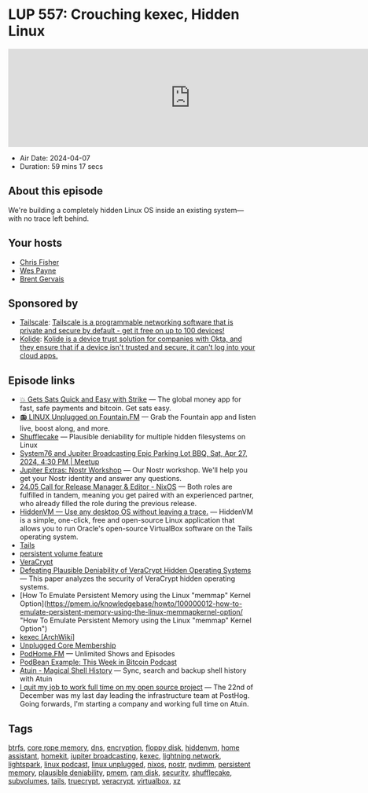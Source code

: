 # LUP 557: Crouching kexec, Hidden Linux

<iframe src="https://player.fireside.fm/v2/RUkczH-V+6GvqwQZz?theme=dark" width="740" height="200" frameborder="0" scrolling="no"></iframe>

* Air Date: 2024-04-07
* Duration: 59 mins 17 secs

## About this episode

We're building a completely hidden Linux OS inside an existing system—with no trace left behind.

## Your hosts
* [Chris Fisher](https://linuxunplugged.com/hosts/chrislas)
* [Wes Payne](https://linuxunplugged.com/hosts/wes)
* [Brent Gervais](https://linuxunplugged.com/hosts/brent)

## Sponsored by

  * [Tailscale](http://tailscale.com/linuxunplugged): [Tailscale is a programmable networking software that is private and secure by default - get it free on up to 100 devices!](http://tailscale.com/linuxunplugged)
  * [Kolide](https://kolide.com/unplugged): [Kolide is a device trust solution for companies with Okta, and they ensure that if a device isn't trusted and secure, it can't log into your cloud apps.](https://kolide.com/unplugged)



## Episode links

  * [💥 Gets Sats Quick and Easy with Strike](https://strike.me/ "💥 Gets Sats Quick and Easy with Strike") — The global money app for fast, safe payments and bitcoin. Get sats easy.
  * [📻 LINUX Unplugged on Fountain.FM](https://www.fountain.fm/show/dWiuBeqpDSM86AwXRXov "📻 LINUX Unplugged on Fountain.FM") — Grab the Fountain app and listen live, boost along, and more. 
  * [Shufflecake](https://shufflecake.net/ "Shufflecake") — Plausible deniability for multiple hidden filesystems on Linux
  * [System76 and Jupiter Broadcasting Epic Parking Lot BBQ, Sat, Apr 27, 2024, 4:30 PM | Meetup](https://www.meetup.com/system76-community/events/299957317 "System76 and Jupiter Broadcasting Epic Parking Lot BBQ, Sat, Apr 27, 2024, 4:30 PM | Meetup")
  * [Jupiter Extras: Nostr Workshop](https://extras.show/90 "Jupiter Extras: Nostr Workshop") — Our Nostr workshop. We'll help you get your Nostr identity and answer any questions. 
  * [24.05 Call for Release Manager &amp; Editor - NixOS](https://discourse.nixos.org/t/24-05-call-for-release-manager-editor/42195 "24.05 Call for Release Manager & Editor  - NixOS") — Both roles are fulfilled in tandem, meaning you get paired with an experienced partner, who already filled the role during the previous release.
  * [HiddenVM — Use any desktop OS without leaving a trace.](https://github.com/aforensics/HiddenVM/ "HiddenVM — Use any desktop OS without leaving a trace.") — HiddenVM is a simple, one-click, free and open-source Linux application that allows you to run Oracle's open-source VirtualBox software on the Tails operating system.
  * [Tails](https://tails.boum.org/ "Tails")
  * [persistent volume feature](https://tails.boum.org/doc/first_steps/persistence/index.en.html "persistent volume feature")
  * [VeraCrypt](https://veracrypt.fr/en "VeraCrypt")
  * [Defeating Plausible Deniability of VeraCrypt Hidden Operating Systems](https://ro.uow.edu.au/cgi/viewcontent.cgi?article=1542&context=eispapers1 "Defeating Plausible Deniability of VeraCrypt Hidden Operating Systems") — This paper analyzes the security of VeraCrypt hidden operating systems. 
  * [How To Emulate Persistent Memory using the Linux "memmap" Kernel Option](https://pmem.io/knowledgebase/howto/100000012-how-to-emulate-persistent-memory-using-the-linux-memmapkernel-option/ "How To Emulate Persistent Memory using the Linux "memmap" Kernel Option")
  * [kexec [ArchWiki]](https://wiki.archlinux.org/title/kexec "kexec 
           \[ArchWiki\]")
  * [Unplugged Core Membership](https://unpluggedcore.com/ "Unplugged Core Membership")
  * [PodHome.FM](http://podhome.fm/ "PodHome.FM") — Unlimited Shows and Episodes
  * [PodBean Example: This Week in Bitcoin Podcast](https://www.podbean.com/media/share/dir-8cqjw-1df1e6bf "PodBean Example: This Week in Bitcoin Podcast")
  * [Atuin - Magical Shell History](https://atuin.sh/ "Atuin - Magical Shell History") — Sync, search and backup shell history with Atuin
  * [I quit my job to work full time on my open source project](https://ellie.wtf/posts/i-quit-my-job-to-work-full-time-on-my-open-source-project "I quit my job to work full time on my open source project") — The 22nd of December was my last day leading the infrastructure team at PostHog. Going forwards, I'm starting a company and working full time on Atuin.



## Tags

[btrfs](https://linuxunplugged.com/tags/btrfs), [core rope memory](https://linuxunplugged.com/tags/core%20rope%20memory), [dns](https://linuxunplugged.com/tags/dns), [encryption](https://linuxunplugged.com/tags/encryption), [floppy disk](https://linuxunplugged.com/tags/floppy%20disk), [hiddenvm](https://linuxunplugged.com/tags/hiddenvm), [home assistant](https://linuxunplugged.com/tags/home%20assistant), [homekit](https://linuxunplugged.com/tags/homekit), [jupiter broadcasting](https://linuxunplugged.com/tags/jupiter%20broadcasting), [kexec](https://linuxunplugged.com/tags/kexec), [lightning network](https://linuxunplugged.com/tags/lightning%20network), [lightspark](https://linuxunplugged.com/tags/lightspark), [linux podcast](https://linuxunplugged.com/tags/linux%20podcast), [linux unplugged](https://linuxunplugged.com/tags/linux%20unplugged), [nixos](https://linuxunplugged.com/tags/nixos), [nostr](https://linuxunplugged.com/tags/nostr), [nvdimm](https://linuxunplugged.com/tags/nvdimm), [persistent memory](https://linuxunplugged.com/tags/persistent%20memory), [plausible deniability](https://linuxunplugged.com/tags/plausible%20deniability), [pmem](https://linuxunplugged.com/tags/pmem), [ram disk](https://linuxunplugged.com/tags/ram%20disk), [security](https://linuxunplugged.com/tags/security), [shufflecake](https://linuxunplugged.com/tags/shufflecake), [subvolumes](https://linuxunplugged.com/tags/subvolumes), [tails](https://linuxunplugged.com/tags/tails), [truecrypt](https://linuxunplugged.com/tags/truecrypt), [veracrypt](https://linuxunplugged.com/tags/veracrypt), [virtualbox](https://linuxunplugged.com/tags/virtualbox), [xz](https://linuxunplugged.com/tags/xz)